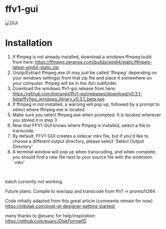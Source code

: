 # ffv1-gui
![GUI](https://raw.githubusercontent.com/kieranjol/ffv1-gui/master/screen.png)
# Installation

1. If ffmpeg is not already installed, download a windows ffmpeg build from here: https://ffmpeg.zeranoe.com/builds/win64/static/ffmpeg-latest-win64-static.zip
2. Unzip/Extract ffmpeg.exe (it may just be called 'ffmpeg' depending on your windows settings) from that zip file and place it somewhere on your computer. ffmpeg will be in the /bin subfolder.
3. Download the windows ffv1-gui release from here: https://github.com/kieranjol/ffv1-gui/releases/download/v0.3.1-beta/ffv1gui_windows_binary_v0.3.1_beta.exe
4. If ffmpeg in not installed, a warning will pop up, followed by a prompt to select where ffmpeg.exe is located.
5. Make sure you select ffmpeg.exe when prompted. It is located wherever you stored it in step 3
6. Now that FFV1-GUI knows where ffmpeg is installed, select a file to transcode.
7. By default, FFV1-GUI creates a sidecar mkv file, but if you'd like to choose a different output directory, please select 'Select Output Directory'
8. A terminal window will pop up when transcoding, and when complete, you should find a new file next to your source file with the extension '.mkv'
<br>

batch currently not working.


Future plans: Compile to exe/app and transcode from ffv1 -> prores/h264<br>



Code initially adapted from this great article (comments remain for now) https://nikolak.com/pyqt-qt-designer-getting-started/ <br>

many thanks to @euanc for help/inspiration: https://github.com/euanc/DiskFormatID
